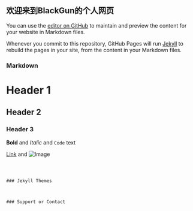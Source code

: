 ## 欢迎来到BlackGun的个人网页

You can use the [editor on GitHub](https://github.com/2505425517/2505425517.github.io/edit/master/index.md) to maintain and preview the content for your website in Markdown files.

Whenever you commit to this repository, GitHub Pages will run [Jekyll](https://jekyllrb.com/) to rebuild the pages in your site, from the content in your Markdown files.

### Markdown



# Header 1
## Header 2
### Header 3



**Bold** and _Italic_ and `Code` text

[Link](url) and ![Image](src)
```



### Jekyll Themes



### Support or Contact

